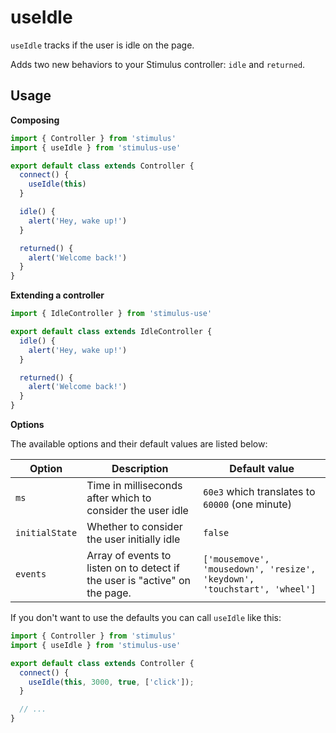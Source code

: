 # useIdle

`useIdle` tracks if the user is idle on the page.

Adds two new behaviors to your Stimulus controller: `idle` and `returned`.


## Usage

**Composing**

```js
import { Controller } from 'stimulus'
import { useIdle } from 'stimulus-use'

export default class extends Controller {
  connect() {
    useIdle(this)
  }

  idle() {
    alert('Hey, wake up!')
  }

  returned() {
    alert('Welcome back!')
  }
}
```

**Extending a controller**

```js
import { IdleController } from 'stimulus-use'

export default class extends IdleController {
  idle() {
    alert('Hey, wake up!')
  }

  returned() {
    alert('Welcome back!')
  }
}
```


**Options**

The available options and their default values are listed below:

| Option| Description | Default value |
|-----------------------|-------------|---------------------|
| `ms` | Time in milliseconds after which to consider the user idle |`60e3` which translates to `60000` (one minute) |
| `initialState` | Whether to consider the user initially idle | `false` |
| `events` | Array of events to listen on to detect if the user is "active" on the page. | `['mousemove', 'mousedown', 'resize', 'keydown', 'touchstart', 'wheel']` |


If you don't want to use the defaults you can call `useIdle` like this:

```js
import { Controller } from 'stimulus'
import { useIdle } from 'stimulus-use'

export default class extends Controller {
  connect() {
    useIdle(this, 3000, true, ['click']);
  }

  // ...
}

```
